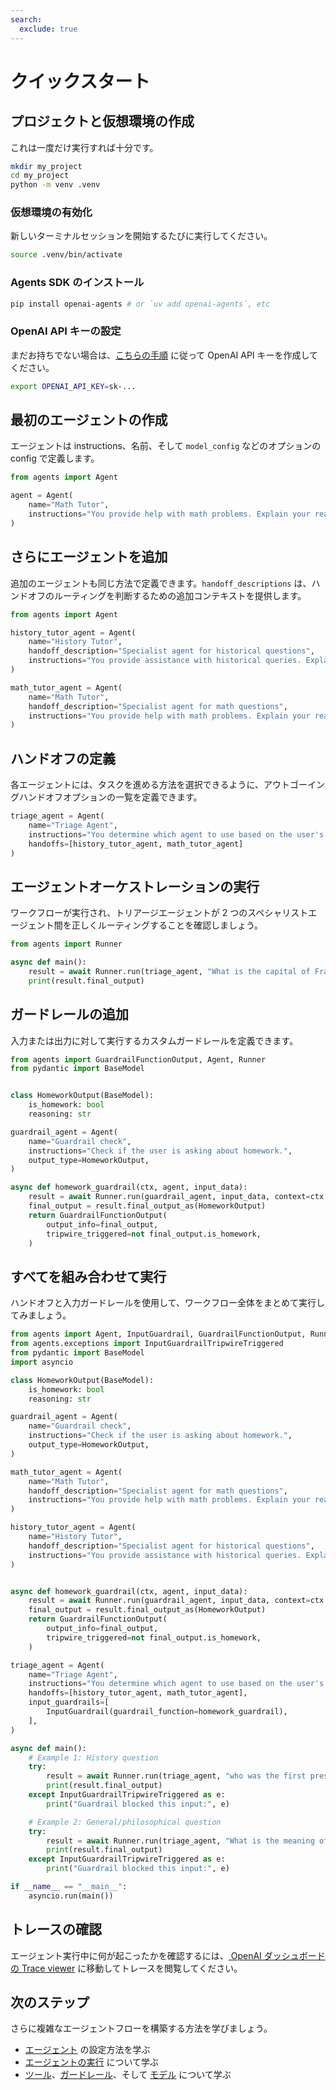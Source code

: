 ```yaml
---
search:
  exclude: true
---
```

# クイックスタート

## プロジェクトと仮想環境の作成

これは一度だけ実行すれば十分です。

```bash
mkdir my_project
cd my_project
python -m venv .venv
```

### 仮想環境の有効化

新しいターミナルセッションを開始するたびに実行してください。

```bash
source .venv/bin/activate
```

### Agents SDK のインストール

```bash
pip install openai-agents # or `uv add openai-agents`, etc
```

### OpenAI API キーの設定

まだお持ちでない場合は、[こちらの手順](https://platform.openai.com/docs/quickstart#create-and-export-an-api-key) に従って OpenAI API キーを作成してください。

```bash
export OPENAI_API_KEY=sk-...
```

## 最初のエージェントの作成

エージェントは instructions、名前、そして `model_config` などのオプションの config で定義します。

```python
from agents import Agent

agent = Agent(
    name="Math Tutor",
    instructions="You provide help with math problems. Explain your reasoning at each step and include examples",
)
```

## さらにエージェントを追加

追加のエージェントも同じ方法で定義できます。`handoff_descriptions` は、ハンドオフのルーティングを判断するための追加コンテキストを提供します。

```python
from agents import Agent

history_tutor_agent = Agent(
    name="History Tutor",
    handoff_description="Specialist agent for historical questions",
    instructions="You provide assistance with historical queries. Explain important events and context clearly.",
)

math_tutor_agent = Agent(
    name="Math Tutor",
    handoff_description="Specialist agent for math questions",
    instructions="You provide help with math problems. Explain your reasoning at each step and include examples",
)
```

## ハンドオフの定義

各エージェントには、タスクを進める方法を選択できるように、アウトゴーイングハンドオフオプションの一覧を定義できます。

```python
triage_agent = Agent(
    name="Triage Agent",
    instructions="You determine which agent to use based on the user's homework question",
    handoffs=[history_tutor_agent, math_tutor_agent]
)
```

## エージェントオーケストレーションの実行

ワークフローが実行され、トリアージエージェントが 2 つのスペシャリストエージェント間を正しくルーティングすることを確認しましょう。

```python
from agents import Runner

async def main():
    result = await Runner.run(triage_agent, "What is the capital of France?")
    print(result.final_output)
```

## ガードレールの追加

入力または出力に対して実行するカスタムガードレールを定義できます。

```python
from agents import GuardrailFunctionOutput, Agent, Runner
from pydantic import BaseModel


class HomeworkOutput(BaseModel):
    is_homework: bool
    reasoning: str

guardrail_agent = Agent(
    name="Guardrail check",
    instructions="Check if the user is asking about homework.",
    output_type=HomeworkOutput,
)

async def homework_guardrail(ctx, agent, input_data):
    result = await Runner.run(guardrail_agent, input_data, context=ctx.context)
    final_output = result.final_output_as(HomeworkOutput)
    return GuardrailFunctionOutput(
        output_info=final_output,
        tripwire_triggered=not final_output.is_homework,
    )
```

## すべてを組み合わせて実行

ハンドオフと入力ガードレールを使用して、ワークフロー全体をまとめて実行してみましょう。

```python
from agents import Agent, InputGuardrail, GuardrailFunctionOutput, Runner
from agents.exceptions import InputGuardrailTripwireTriggered
from pydantic import BaseModel
import asyncio

class HomeworkOutput(BaseModel):
    is_homework: bool
    reasoning: str

guardrail_agent = Agent(
    name="Guardrail check",
    instructions="Check if the user is asking about homework.",
    output_type=HomeworkOutput,
)

math_tutor_agent = Agent(
    name="Math Tutor",
    handoff_description="Specialist agent for math questions",
    instructions="You provide help with math problems. Explain your reasoning at each step and include examples",
)

history_tutor_agent = Agent(
    name="History Tutor",
    handoff_description="Specialist agent for historical questions",
    instructions="You provide assistance with historical queries. Explain important events and context clearly.",
)


async def homework_guardrail(ctx, agent, input_data):
    result = await Runner.run(guardrail_agent, input_data, context=ctx.context)
    final_output = result.final_output_as(HomeworkOutput)
    return GuardrailFunctionOutput(
        output_info=final_output,
        tripwire_triggered=not final_output.is_homework,
    )

triage_agent = Agent(
    name="Triage Agent",
    instructions="You determine which agent to use based on the user's homework question",
    handoffs=[history_tutor_agent, math_tutor_agent],
    input_guardrails=[
        InputGuardrail(guardrail_function=homework_guardrail),
    ],
)

async def main():
    # Example 1: History question
    try:
        result = await Runner.run(triage_agent, "who was the first president of the united states?")
        print(result.final_output)
    except InputGuardrailTripwireTriggered as e:
        print("Guardrail blocked this input:", e)

    # Example 2: General/philosophical question
    try:
        result = await Runner.run(triage_agent, "What is the meaning of life?")
        print(result.final_output)
    except InputGuardrailTripwireTriggered as e:
        print("Guardrail blocked this input:", e)

if __name__ == "__main__":
    asyncio.run(main())
```

## トレースの確認

エージェント実行中に何が起こったかを確認するには、[ OpenAI ダッシュボードの Trace viewer](https://platform.openai.com/traces) に移動してトレースを閲覧してください。

## 次のステップ

さらに複雑なエージェントフローを構築する方法を学びましょう。

-   [エージェント](agents.md) の設定方法を学ぶ
-   [エージェントの実行](running_agents.md) について学ぶ
-   [ツール](tools.md)、[ガードレール](guardrails.md)、そして [モデル](models/index.md) について学ぶ